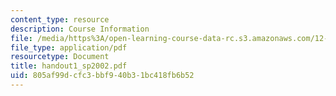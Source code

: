 ```yaml
---
content_type: resource
description: Course Information
file: /media/https%3A/open-learning-course-data-rc.s3.amazonaws.com/12-409-hands-on-astronomy-observing-stars-and-planets-spring-2002/805af99dcfc3bbf940b31bc418fb6b52_handout1_sp2002.pdf
file_type: application/pdf
resourcetype: Document
title: handout1_sp2002.pdf
uid: 805af99d-cfc3-bbf9-40b3-1bc418fb6b52
---
```

